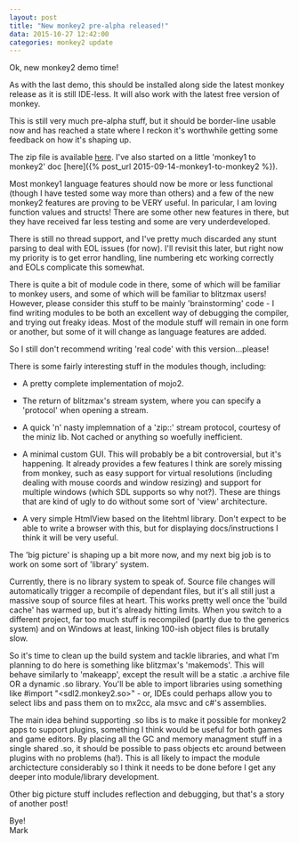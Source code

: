 ```yaml
---
layout: post
title: "New monkey2 pre-alpha released!"
data: 2015-10-27 12:42:00
categories: monkey2 update
---
```


Ok, new monkey2 demo time!

As with the last demo, this should be installed along side the latest monkey release as it is still IDE-less. It will also work with the latest free version of monkey.

This is still very much pre-alpha stuff, but it should be border-line usable now and has reached a state where I reckon it's worthwhile getting some feedback on how it's shaping up.

The zip file is available [here](http://www.monkey-x.com/mak/mx2/monkey2_28_Oct_2015.zip). I've also started on a little 'monkey1 to monkey2' doc [here]({% post_url 2015-09-14-monkey1-to-monkey2 %}).

Most monkey1 language features should now be more or less functional (though I have tested some way more than others) and a few of the new monkey2 features are proving to be VERY useful. In paricular, I am loving function values and structs! There are some other new features in there, but they have received far less testing and some are very underdeveloped.


There is still no thread support, and I've pretty much discarded any stunt parsing to deal with EOL issues (for now). I'll revisit this later, but right now my priority is to get error handling, line numbering etc working correctly and EOLs complicate this somewhat.

There is quite a bit of module code in there, some of which will be familiar to monkey users, and some of which will be familiar to blitzmax users! However, please consider this stuff to be mainly 'brainstorming' code - I find writing modules to be both an excellent way of debugging the compiler, and trying out freaky ideas. Most of the module stuff will remain in one form or another, but some of it will change as language features are added.

So I still don't recommend writing 'real code' with this version...please!

There is some fairly interesting stuff in the modules though, including:

* A pretty complete implementation of mojo2.

* The return of blitzmax's stream system, where you can specify a 'protocol' when opening a stream.

* A quick 'n' nasty implemnation of a 'zip::' stream protocol, courtesy of the miniz lib. Not cached or anything so woefully inefficient.

* A minimal custom GUI. This will probably be a bit controversial, but it's happening. It already provides a few features I think are sorely missing from monkey, such as easy support for virtual resolutions (including dealing with mouse coords and window resizing) and support for multiple windows (which SDL supports so why not?). These are things that are kind of ugly to do without some sort of 'view' architecture.

* A very simple HtmlView based on the litehtml library. Don't expect to be able to write a browser with this, but for displaying docs/instructions I think it will be very useful.

The 'big picture' is shaping up a bit more now, and my next big job is to work on some sort of 'library' system.

Currently, there is no library system to speak of. Source file changes will automatically trigger a recompile of dependant files, but it's all still just a massive soup of source files at heart. This works pretty well once the 'build cache' has warmed up, but it's already hitting limits. When you switch to a different project, far too much stuff is recompiled (partly due to the generics system) and on Windows at least, linking 100-ish object files is brutally slow.

So it's time to clean up the build system and tackle libraries, and what I'm planning to do here is something like blitzmax's 'makemods'. This will behave similarly to 'makeapp', except the result will be a static .a archive file OR a dynamic .so library. You'll be able to import libraries using something like #import "<sdl2.monkey2.so>" - or, IDEs could perhaps allow you to select libs and pass them on to mx2cc, ala msvc and c#'s assemblies.

The main idea behind supporting .so libs is to make it possible for monkey2 apps to support plugins, something I think would be useful for both games and game editors. By placing all the GC and memory managment stuff in a single shared .so, it should be possible to pass objects etc around between plugins with no problems (ha!). This is all likely to impact the module archictecture considerably so I think it needs to be done before I get any deeper into module/library development.

Other big picture stuff includes reflection and debugging, but that's a story of another post!

Bye!  
Mark
